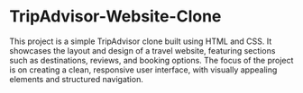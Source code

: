 # TripAdvisor-Website-Clone
This project is a simple TripAdvisor clone built using HTML and CSS. It showcases the layout and design of a travel website, featuring sections such as destinations, reviews, and booking options. The focus of the project is on creating a clean, responsive user interface, with visually appealing elements and structured navigation.
